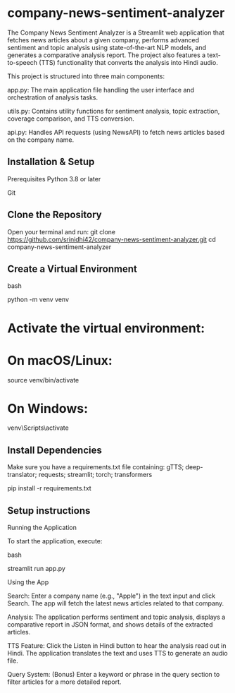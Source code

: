 # company-news-sentiment-analyzer

The Company News Sentiment Analyzer is a Streamlit web application that fetches news articles about a given company, performs advanced sentiment and topic analysis using state-of-the-art NLP models, and generates a comparative analysis report. The project also features a text-to-speech (TTS) functionality that converts the analysis into Hindi audio.

This project is structured into three main components:

app.py: The main application file handling the user interface and orchestration of analysis tasks.

utils.py: Contains utility functions for sentiment analysis, topic extraction, coverage comparison, and TTS conversion.

api.py: Handles API requests (using NewsAPI) to fetch news articles based on the company name.

## Installation & Setup
Prerequisites
Python 3.8 or later

Git

## Clone the Repository

Open your terminal and run:
git clone https://github.com/srinidhi42/company-news-sentiment-analyzer.git
cd company-news-sentiment-analyzer

## Create a Virtual Environment

bash

python -m venv venv
# Activate the virtual environment:
# On macOS/Linux:
source venv/bin/activate
# On Windows:
venv\Scripts\activate

## Install Dependencies

Make sure you have a requirements.txt file containing:
gTTS;
deep-translator;
requests;
streamlit;
torch;
transformers

pip install -r requirements.txt

## Setup instructions
Running the Application

To start the application, execute:

bash

streamlit run app.py

Using the App

Search: Enter a company name (e.g., "Apple") in the text input and click Search. The app will fetch the latest news articles related to that company.

Analysis: The application performs sentiment and topic analysis, displays a comparative report in JSON format, and shows details of the extracted articles.

TTS Feature: Click the Listen in Hindi button to hear the analysis read out in Hindi. The application translates the text and uses TTS to generate an audio file.

Query System: (Bonus) Enter a keyword or phrase in the query section to filter articles for a more detailed report.




